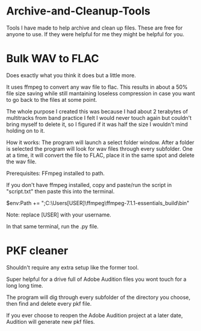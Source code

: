 # Archive-and-Cleanup-Tools
Tools I have made to help archive and clean up files. These are free for anyone to use. If they were helpful for me they might be helpful for you. 

# Bulk WAV to FLAC
Does exactly what you think it does but a little more. 

It uses ffmpeg to convert any wav file to flac. This results in about a 50% file size saving while still mantaining loseless compression in case you want to go back to the files at some point.

The whole purpose I created this was because I had about 2 terabytes of multitracks from band practice I felt I would never touch again but couldn't bring myself to delete it, so I figured if it was half the size I wouldn't mind holding on to it.

How it works: The program will launch a select folder window. After a folder is selected the program will look for wav files through every subfolder. One at a time, it will convert the file to FLAC, place it in the same spot and delete the wav file.

Prerequisites: FFmpeg installed to path. 

If you don't have ffmpeg installed, copy and paste/run the script in "script.txt" then paste this into the terminal.

$env:Path += ";C:\Users\[USER]\ffmpeg\ffmpeg-7.1.1-essentials_build\bin"

Note: replace [USER] with your username.

In that same terminal, run the .py file.

# PKF cleaner

Shouldn't require any extra setup like the former tool.

Super helpful for a drive full of Adobe Audition files you wont touch for a long long time.

The program will dig through every subfolder of the directory you choose, then find and delete every pkf file.

If you ever choose to reopen the Adobe Audition project at a later date, Audition will generate new pkf files. 
